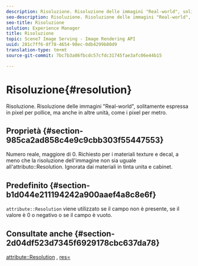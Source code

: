 ```yaml
---
description: Risoluzione. Risoluzione delle immagini "Real-world", solitamente espressa in pixel per pollice, ma anche in altre unità, come i pixel per metro.
seo-description: Risoluzione. Risoluzione delle immagini "Real-world", solitamente espressa in pixel per pollice, ma anche in altre unità, come i pixel per metro.
seo-title: Risoluzione
solution: Experience Manager
title: Risoluzione
topic: Scene7 Image Serving - Image Rendering API
uuid: 281c7ff6-8f78-4654-98ec-0db4299b80d9
translation-type: tm+mt
source-git-commit: 7bc7b3a86fbcdc57cfdc31745fae3afc06e44b15

---
```



# Risoluzione{#resolution}

Risoluzione. Risoluzione delle immagini &quot;Real-world&quot;, solitamente espressa in pixel per pollice, ma anche in altre unità, come i pixel per metro.

## Proprietà {#section-985ca2ad858c4e9c9cbb303f55447553}

Numero reale, maggiore di 0. Richiesto per i materiali texture e decal, a meno che la risoluzione dell&#39;immagine non sia uguale all&#39;attributo::Resolution. Ignorata dai materiali in tinta unita e cabinet.

## Predefinito {#section-b1d044e211194242a900aaef4a8c8e6f}

`attribute::Resolution` viene utilizzato se il campo non è presente, se il valore è 0 o negativo o se il campo è vuoto.

## Consultate anche {#section-2d04df523d7345f6929178cbc637da78}

[attribute::Resolution](../../../../../ir-api/material-cat/image-rendering-api-ref/c-ir-material-catalog/c-ir-material-data-reference/r-ir-resolution-dataref.md#reference-09fe14e6bfbf4db6b7f4369fffecc806) , [res=](../../../../../ir-api/http-protocol/image-rendering-api-ref/c-ir-http-protocol-ref/c-ir-http-protocol-command-reference/r-ir-res.md#reference-0ad9de8887144c83a6db97b4994f7c04)
